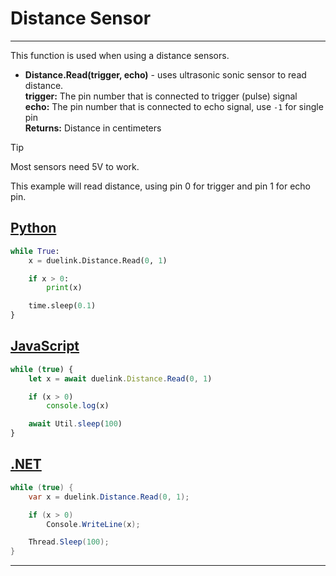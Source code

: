# Distance Sensor

---

This function is used when using a distance sensors. 

- **Distance.Read(trigger, echo)** - uses ultrasonic sonic sensor to read distance.<br>
**trigger:** The pin number that is connected to trigger (pulse) signal<br>
**echo:**  The pin number that is connected to echo signal, use `-1` for single pin <br>
**Returns:**  Distance in centimeters

> [!TIP]
> Most sensors need 5V to work.

This example will read distance, using pin 0 for trigger and pin 1 for echo pin.

## [Python](#tab/py)


```py
while True:
    x = duelink.Distance.Read(0, 1)

    if x > 0:
        print(x)

    time.sleep(0.1)
}
```

## [JavaScript](#tab/js)

```js
while (true) {
    let x = await duelink.Distance.Read(0, 1)

    if (x > 0)
        console.log(x)

    await Util.sleep(100)
}
```

## [.NET](#tab/net)


```cs
while (true) {
    var x = duelink.Distance.Read(0, 1);

    if (x > 0)
        Console.WriteLine(x);

    Thread.Sleep(100);
}
```

---

